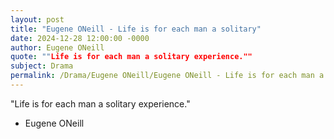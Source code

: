 ```yaml
---
layout: post
title: "Eugene ONeill - Life is for each man a solitary"
date: 2024-12-28 12:00:00 -0000
author: Eugene ONeill
quote: ""Life is for each man a solitary experience.""
subject: Drama
permalink: /Drama/Eugene ONeill/Eugene ONeill - Life is for each man a solitary
---
```


"Life is for each man a solitary experience."

- Eugene ONeill
